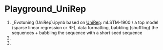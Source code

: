 # Playground_UniRep
1. _Evotuning (UniRep).ipynb based on [UniRep](https://github.com/churchlab/UniRep-analysis): mLSTM-1900 / a top model (sparse linear regression or RF), data formatting, babbling (shuffling) the sequences + babbling the sequence with a short seed sequence
2. 
3.
